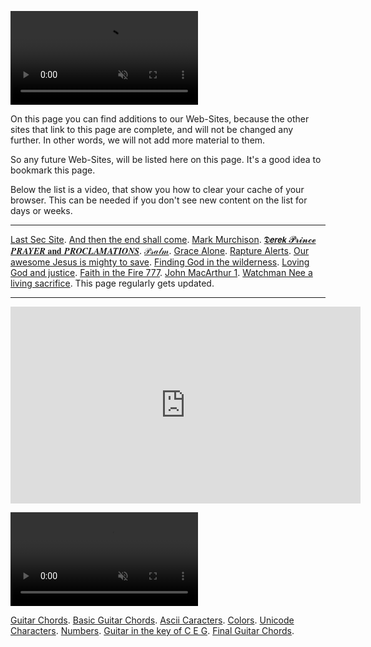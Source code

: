<p><video src="./assets/list-of-web-sites.webm"autoplay loop muted></video></p>

On this page you can find additions to our Web-Sites, because the other sites that link to this page are complete, and will not be changed any further. In other words, we will not add more material to them.

So any future Web-Sites, will be listed here on this page.
It's a good idea to bookmark this page.

Below the list is a video, that show you how to clear your cache of your browser. This can be needed if you don't see new content on the list for days or weeks.

---

[Last Sec Site](https://lastsec.org/).
[And then the end shall come](https://the-lord-jesus-will.github.io/and-then-the-end-shall-come/).
[Mark Murchison](https://the-lord-jesus-will.github.io/mark-murchison/).
[𝕯𝙚𝙧𝙚𝙠 𝓟𝓻𝓲𝓷𝓬𝓮 𝑷𝑹𝑨𝒀𝑬𝑹 𝐚𝐧𝐝 𝑷𝑹𝑶𝑪𝑳𝑨𝑴𝑨𝑻𝑰𝑶𝑵𝑺](https://the-lord-jesus-will.github.io/dp/).
[𝒫𝓈𝒶𝓁𝓂](https://the-lord-jesus-will.github.io/psalm/).
[Grace Alone](https://the-lord-jesus-will.github.io/grace-alone/).
[Rapture Alerts](https://the-lord-jesus-will.github.io/rapture-alerts/index.html).
[Our awesome Jesus is mighty to save](https://the-lord-jesus-will.github.io/our-awesome-jesus-is-mighty-to-save/).
[Finding God in the wilderness](https://the-lord-jesus-will.github.io/finding-god-in-the-wilderness/).
[Loving God and justice](https://the-lord-jesus-will.github.io/loving-god-and-justice/).
[Faith in the Fire 777](https://the-lord-jesus-will.github.io/faithinthefire777/).
[John MacArthur 1](https://the-lord-jesus-will.github.io/john-macarthur-1/).
[Watchman Nee a living sacrifice](https://the-lord-jesus-will.github.io/watchman-nee-a-living-sacrifice/). This page regularly gets updated.

---

<iframe width="560" height="315" src="https://www.youtube.com/embed/SS8-jAETszI?si=IDZZt1XuFq6uYsyC" title="YouTube video player" frameborder="0" allow="accelerometer; autoplay; clipboard-write; encrypted-media; gyroscope; picture-in-picture; web-share" allowfullscreen></iframe>

<p><video src="assets\tools.webm" autoplay loop muted></video></p>

[Guitar Chords](https://the-lord-jesus-will.github.io/guitar-chords/).
[Basic Guitar Chords](https://the-lord-jesus-will.github.io/basic-guitar-chords/).
[Ascii Caracters](https://the-lord-jesus-will.github.io/Ascii-Caracters/).
[Colors](https://the-lord-jesus-will.github.io/colors/).
[Unicode Characters](https://the-lord-jesus-will.github.io/Unicode-Characters/).
[Numbers](https://the-lord-jesus-will.github.io/numbers/).
[Guitar in the key of C E G](https://caught-up.net/guitar-in-the-key-of-C-E-G/).
[Final Guitar Chords](https://caught-up.net/final-guitar-chords/).